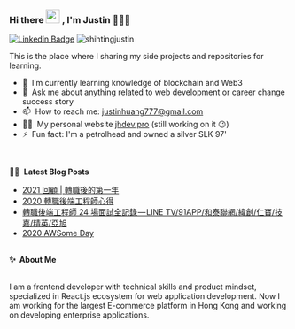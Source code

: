 ### Hi there <a href="https://www.gautamkrishnar.com/"><img src="https://media.giphy.com/media/hvRJCLFzcasrR4ia7z/giphy.gif" width="25px"></a> , I'm Justin 👨🏻‍💻 

[![Linkedin Badge](https://img.shields.io/badge/-Justin%20Huang-blue?style=flat&logo=Linkedin&logoColor=white)](https://www.linkedin.com/in/justinhuang777) <img src="https://komarev.com/ghpvc/?username=shihtingjustin&label=Profile%20views&color=61dafb&style=flat" alt="shihtingjustin" /> 
  
This is the place where I sharing my side projects and repositories for learning. 

<!-- - 🔭 &nbsp;I’m currently working on something cool :wink: -->
- 🌱 &nbsp;I’m currently learning knowledge of blockchain and Web3
- 💬 &nbsp;Ask me about anything related to web development or career change success story
- 📫 &nbsp;How to reach me: justinhuang777@gmail.com
- 👨‍💻 &nbsp;My personal website [jhdev.pro](https://jhdev.pro) (still working on it 😉)
- ⚡ &nbsp;Fun fact: I'm a petrolhead and owned a silver SLK 97'
 
<br/>

✍🏻 &nbsp;**Latest Blog Posts**
<!-- BLOG-POST-LIST:START -->
- [2021 回顧 | 轉職後的第一年](https://medium.com/life-after-hello-world/2021-%E5%9B%9E%E9%A1%A7-%E8%BD%89%E8%81%B7%E5%BE%8C%E7%9A%84%E7%AC%AC%E4%B8%80%E5%B9%B4-899af09d3dcf?source=rss-6b158ce23c7d------2)
- [2020 轉職後端工程師心得](https://medium.com/life-after-hello-world/2020-%E8%BD%89%E8%81%B7%E5%BE%8C%E7%AB%AF%E5%B7%A5%E7%A8%8B%E5%B8%AB%E5%BF%83%E5%BE%97-7d5f565f0351?source=rss-6b158ce23c7d------2)
- [轉職後端工程師 24 場面試全記錄 — LINE TV/91APP/和泰聯網/緯創/仁寶/技嘉/精英/亞旭](https://medium.com/life-after-hello-world/%E8%BD%89%E8%81%B7%E5%BE%8C%E7%AB%AF%E5%B7%A5%E7%A8%8B%E5%B8%AB-24-%E5%A0%B4%E9%9D%A2%E8%A9%A6%E5%85%A8%E8%A8%98%E9%8C%84-bdf061854749?source=rss-6b158ce23c7d------2)
- [2020 AWSome Day](https://medium.com/life-after-hello-world/2020-awsome-day-54cc82c9e619?source=rss-6b158ce23c7d------2)
<!-- BLOG-POST-LIST:END -->

<br/>

<!-- <details> -->
  <summary><b>✨&nbsp;&nbsp;About&nbsp;Me</b></summary>
  <br/>
  <p>
  I am a frontend developer with technical skills and product mindset, specialized in React.js ecosystem for web application development.
  Now I am working for the largest E-commerce platform in Hong Kong and working on developing enterprise applications.
  </p>
<!-- </details> -->
